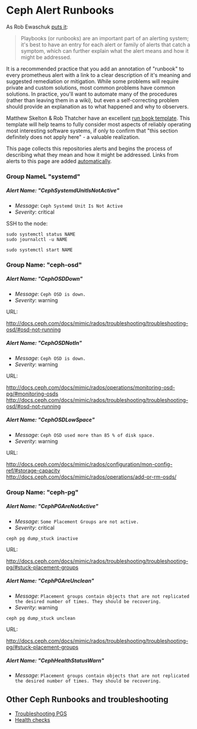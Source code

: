 # Ceph Alert Runbooks

As Rob Ewaschuk [puts it](https://docs.google.com/document/d/199PqyG3UsyXlwieHaqbGiWVa8eMWi8zzAn0YfcApr8Q/edit#):
> Playbooks (or runbooks) are an important part of an alerting system; it's best to have an entry for each alert or family of alerts that catch a symptom, which can further explain what the alert means and how it might be addressed.

It is a recommended practice that you add an annotation of "runbook" to every prometheus alert with a link to a clear description of it's meaning and suggested remediation or mitigation. While some problems will require private and custom solutions, most common problems have common solutions. In practice, you'll want to automate many of the procedures (rather than leaving them in a wiki), but even a self-correcting problem should provide an explanation as to what happened and why to observers.

Matthew Skelton & Rob Thatcher have an excellent [run book template](https://github.com/SkeltonThatcher/run-book-template). This template will help teams to fully consider most aspects of reliably operating most interesting software systems, if only to confirm that "this section definitely does not apply here" - a valuable realization.

This page collects this repositories alerts and begins the process of describing what they mean and how it might be addressed. Links from alerts to this page are added [automatically](https://github.com/devopyio/ceph-monitoring-mixin/blob/master/alerts/add-runbook-links.libsonnet).

### Group NameL "systemd"

##### Alert Name: "CephSystemdUnitIsNotActive"
+ *Message*: `Ceph Systemd Unit Is Not Active`
+ *Severity*: critical

SSH to the node:

```
sudo systemctl status NAME
sudo journalctl -u NAME

sudo systemctl start NAME
```

### Group Name: "ceph-osd"
##### Alert Name: "CephOSDDown"
+ *Message*: `Ceph OSD is down.`
+ *Severity*: warning

URL:

http://docs.ceph.com/docs/mimic/rados/troubleshooting/troubleshooting-osd/#osd-not-running

##### Alert Name: "CephOSDNotIn"
+ *Message*: `Ceph OSD is down.`
+ *Severity*: warning

URL:

http://docs.ceph.com/docs/mimic/rados/operations/monitoring-osd-pg/#monitoring-osds
http://docs.ceph.com/docs/mimic/rados/troubleshooting/troubleshooting-osd/#osd-not-running

##### Alert Name: "CephOSDLowSpace"
+ *Message*: `Ceph OSD used more than 85 % of disk space.`
+ *Severity*: warning

URL:

http://docs.ceph.com/docs/mimic/rados/configuration/mon-config-ref/#storage-capacity
http://docs.ceph.com/docs/mimic/rados/operations/add-or-rm-osds/

### Group Name: "ceph-pg"
##### Alert Name: "CephPGAreNotActive"
+ *Message*: `Some Placement Groups are not active.`
+ *Severity*: critical

```
ceph pg dump_stuck inactive
```

URL:

http://docs.ceph.com/docs/mimic/rados/troubleshooting/troubleshooting-pg/#stuck-placement-groups

##### Alert Name: "CephPGAreUnclean"
+ *Message*: `Placement groups contain objects that are not replicated the desired number of times. They should be recovering.`
+ *Severity*: warning

```
ceph pg dump_stuck unclean
```

URL:

http://docs.ceph.com/docs/mimic/rados/troubleshooting/troubleshooting-pg/#stuck-placement-groups

##### Alert Name: "CephHealthStatusWarn"
+ *Message*: `Placement groups contain objects that are not replicated the desired number of times. They should be recovering.`
## Other Ceph Runbooks and troubleshooting

+ [Troubleshooting PGS](http://docs.ceph.com/docs/mimic/rados/troubleshooting/troubleshooting-pg/#troubleshooting-pg-errors)
+ [Health checks](http://docs.ceph.com/docs/mimic/rados/operations/health-checks/)

